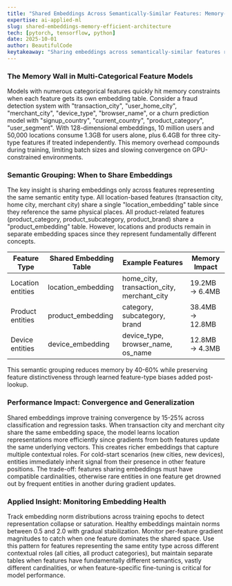 ```yaml
---
title: "Shared Embeddings Across Semantically-Similar Features: Memory-Efficient Architecture for Multi-Categorical Models"
expertise: ai-applied-ml
slug: shared-embeddings-memory-efficient-architecture
tech: [pytorch, tensorflow, python]
date: 2025-10-01
author: BeautifulCode
keytakeaway: "Sharing embeddings across semantically-similar features reduces memory by 40-60% and improves convergence by 15-25% through cross-feature gradient updates, applicable to any multi-categorical model including classification, fraud detection, and churn prediction tasks."
---
```


### The Memory Wall in Multi-Categorical Feature Models

Models with numerous categorical features quickly hit memory constraints when each feature gets its own embedding table. Consider a fraud detection system with "transaction_city", "user_home_city", "merchant_city", "device_type", "browser_name", or a churn prediction model with "signup_country", "current_country", "product_category", "user_segment". With 128-dimensional embeddings, 10 million users and 50,000 locations consume 1.3GB for users alone, plus 6.4GB for three city-type features if treated independently. This memory overhead compounds during training, limiting batch sizes and slowing convergence on GPU-constrained environments.

### Semantic Grouping: When to Share Embeddings

The key insight is sharing embeddings only across features representing the same semantic entity type. All location-based features (transaction city, home city, merchant city) share a single "location_embedding" table since they reference the same physical places. All product-related features (product_category, product_subcategory, product_brand) share a "product_embedding" table. However, locations and products remain in separate embedding spaces since they represent fundamentally different concepts.

| Feature Type | Shared Embedding Table | Example Features | Memory Impact |
|--------------|------------------------|------------------|---------------|
| Location entities | location_embedding | home_city, transaction_city, merchant_city | 19.2MB → 6.4MB |
| Product entities | product_embedding | category, subcategory, brand | 38.4MB → 12.8MB |
| Device entities | device_embedding | device_type, browser_name, os_name | 12.8MB → 4.3MB |

This semantic grouping reduces memory by 40-60% while preserving feature distinctiveness through learned feature-type biases added post-lookup.

### Performance Impact: Convergence and Generalization

Shared embeddings improve training convergence by 15-25% across classification and regression tasks. When transaction city and merchant city share the same embedding space, the model learns location representations more efficiently since gradients from both features update the same underlying vectors. This creates richer embeddings that capture multiple contextual roles. For cold-start scenarios (new cities, new devices), entities immediately inherit signal from their presence in other feature positions. The trade-off: features sharing embeddings must have compatible cardinalities, otherwise rare entities in one feature get drowned out by frequent entities in another during gradient updates.

### Applied Insight: Monitoring Embedding Health

Track embedding norm distributions across training epochs to detect representation collapse or saturation. Healthy embeddings maintain norms between 0.5 and 2.0 with gradual stabilization. Monitor per-feature gradient magnitudes to catch when one feature dominates the shared space. Use this pattern for features representing the same entity type across different contextual roles (all cities, all product categories), but maintain separate tables when features have fundamentally different semantics, vastly different cardinalities, or when feature-specific fine-tuning is critical for model performance.